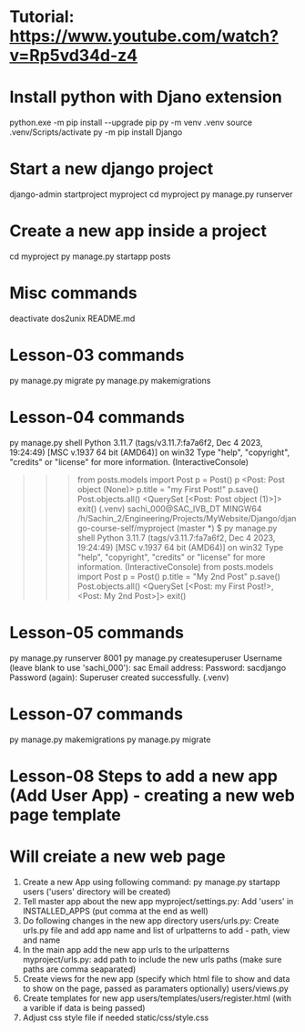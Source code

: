 # Tutorial: https://www.youtube.com/watch?v=Rp5vd34d-z4
# Install python with Djano extension
python.exe -m pip install --upgrade pip
py -m venv .venv
source .venv/Scripts/activate
py -m pip install Django

# Start a new django project
django-admin startproject myproject
cd myproject
py manage.py runserver

# Create a new app inside a project
cd myproject
py manage.py startapp posts

# Misc commands
deactivate
dos2unix README.md

# Lesson-03 commands
py manage.py migrate
py manage.py makemigrations

# Lesson-04 commands
py manage.py shell
Python 3.11.7 (tags/v3.11.7:fa7a6f2, Dec  4 2023, 19:24:49) [MSC v.1937 64 bit (AMD64)] on win32
Type "help", "copyright", "credits" or "license" for more information.
(InteractiveConsole)
>>> from posts.models import Post
>>> p = Post()
>>> p
<Post: Post object (None)>
>>> p.title = "my First Post!"
>>> p.save()
>>> Post.objects.all()
<QuerySet [<Post: Post object (1)>]>
>>> exit()
(.venv)
sachi_000@SAC_IVB_DT MINGW64 /h/Sachin_2/Engineering/Projects/MyWebsite/Django/django-course-self/myproject (master *)
$ py manage.py shell
Python 3.11.7 (tags/v3.11.7:fa7a6f2, Dec  4 2023, 19:24:49) [MSC v.1937 64 bit (AMD64)] on win32
Type "help", "copyright", "credits" or "license" for more information.
(InteractiveConsole)
>>> from posts.models import Post
>>> p = Post()
>>> p.title = "My 2nd Post"
>>> p.save()
>>> Post.objects.all()
<QuerySet [<Post: my First Post!>, <Post: My 2nd Post>]>
>>> exit()

#  Lesson-05 commands
py manage.py runserver 8001
py manage.py createsuperuser
Username (leave blank to use 'sachi_000'): sac
Email address:
Password: sacdjango
Password (again):
Superuser created successfully.
(.venv)

#  Lesson-07 commands
py manage.py makemigrations
py manage.py migrate

# Lesson-08 Steps to add a new app (Add User App) - creating a new web page template
# Will creiate a new web page
1. Create a new App using following command:
   py manage.py startapp users
   ('users' directory will be created)
2. Tell master app about the new app
   myproject/settings.py: Add 'users' in  INSTALLED_APPS (put comma at the end as well)
3. Do following changes in the new app directory
   users/urls.py: Create urls.py file  and add app name and list of urlpatterns to add - path, view and name
4. In the main app add the new  app urls to the urlpatterns
   myproject/urls.py: add path to include the new urls paths (make sure paths are comma seaparated)
5. Create views for the new app (specify which html file to show and data to show on the page, passed as paramaters optionally)
   users/views.py
6. Create templates for new app
   users/templates/users/register.html (with a varible if data is being passed)
7. Adjust css style file if needed
   static/css/style.css
